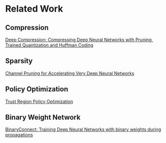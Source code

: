 # Related Work

## Compression
[Deep Compression: Compressing Deep Neural Networks with Pruning, Trained Quantization and Huffman Coding](https://arxiv.org/abs/1510.00149)

## Sparsity
[Channel Pruning for Accelerating Very Deep Neural Networks](https://arxiv.org/abs/1707.06168)

## Policy Optimization
[Trust Region Policy Optimization](https://arxiv.org/abs/1502.05477)

## Binary Weight Network
[BinaryConnect: Training Deep Neural Networks with binary weights during propagations](https://arxiv.org/abs/1511.00363)
